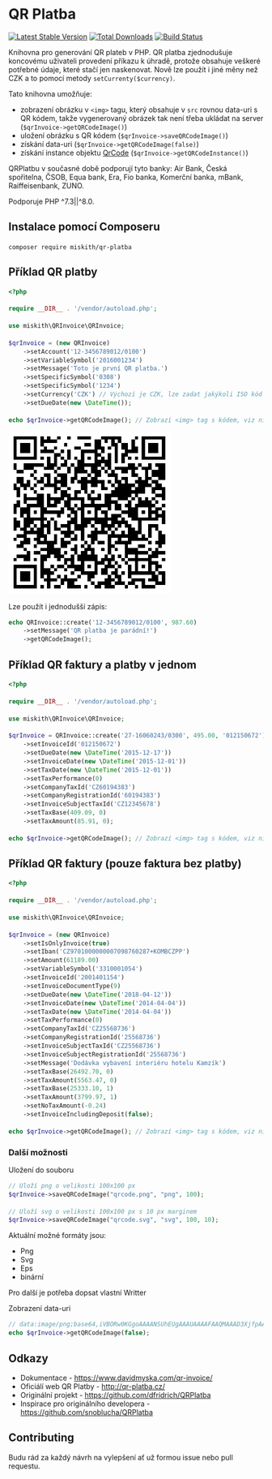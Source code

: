 # QR Platba

[![Latest Stable Version](https://poser.pugx.org/miskith/qr-platba/v/stable)](https://packagist.org/packages/miskith/qr-platba)
[![Total Downloads](https://poser.pugx.org/miskith/qr-platba/downloads)](https://packagist.org/packages/miskith/qr-platba)
[![Build Status](https://travis-ci.com/miskith/QRInvoice.svg)](https://travis-ci.com/miskith/QRInvoice)

Knihovna pro generování QR plateb v PHP. QR platba zjednodušuje koncovému uživateli
provedení příkazu k úhradě, protože obsahuje veškeré potřebné údaje, které stačí jen
naskenovat. Nově lze použít i jiné měny než CZK a to pomocí metody ```setCurrenty($currency)```.

Tato knihovna umožňuje:

- zobrazení obrázku v ```<img>``` tagu, který obsahuje v ```src``` rovnou data-uri s QR kódem, takže vygenerovaný
obrázek tak není třeba ukládat na server (```$qrInvoice->getQRCodeImage()```)
- uložení obrázku s QR kódem (```$qrInvoice->saveQRCodeImage()```)
- získání data-uri (```$qrInvoice->getQRCodeImage(false)```)
- získání instance objektu [QrCode](https://github.com/endroid/QrCode) (```$qrInvoice->getQRCodeInstance()```)

QRPlatbu v současné době podporují tyto banky:
Air Bank, Česká spořitelna, ČSOB, Equa bank, Era, Fio banka, Komerční banka, mBank, Raiffeisenbank, ZUNO.


Podporuje PHP ^7.3||^8.0.

## Instalace pomocí Composeru

`composer require miskith/qr-platba`

## Příklad QR platby

```php
<?php

require __DIR__ . '/vendor/autoload.php';

use miskith\QRInvoice\QRInvoice;

$qrInvoice = (new QRInvoice)
    ->setAccount('12-3456789012/0100')
    ->setVariableSymbol('2016001234')
    ->setMessage('Toto je první QR platba.')
    ->setSpecificSymbol('0308')
    ->setSpecificSymbol('1234')
    ->setCurrency('CZK') // Výchozí je CZK, lze zadat jakýkoli ISO kód měny
    ->setDueDate(new \DateTime());

echo $qrInvoice->getQRCodeImage(); // Zobrazí <img> tag s kódem, viz níže
```

![Ukázka](readme/qrpayment.png)

Lze použít i jednodušší zápis:

```php
echo QRInvoice::create('12-3456789012/0100', 987.60)
    ->setMessage('QR platba je parádní!')
    ->getQRCodeImage();
```
## Příklad QR faktury a platby v jednom

```php
<?php

require __DIR__ . '/vendor/autoload.php';

use miskith\QRInvoice\QRInvoice;

$qrInvoice = QRInvoice::create('27-16060243/0300', 495.00, '012150672')
    ->setInvoiceId('012150672')
    ->setDueDate(new \DateTime('2015-12-17'))
    ->setInvoiceDate(new \DateTime('2015-12-01'))
    ->setTaxDate(new \DateTime('2015-12-01'))
    ->setTaxPerformance(0)
    ->setCompanyTaxId('CZ60194383')
    ->setCompanyRegistrationId('60194383')
    ->setInvoiceSubjectTaxId('CZ12345678')
    ->setTaxBase(409.09, 0)
    ->setTaxAmount(85.91, 0);

echo $qrInvoice->getQRCodeImage(); // Zobrazí <img> tag s kódem, viz níže
```
## Příklad QR faktury (pouze faktura bez platby)

```php
<?php

require __DIR__ . '/vendor/autoload.php';

use miskith\QRInvoice\QRInvoice;

$qrInvoice = (new QRInvoice)
    ->setIsOnlyInvoice(true)
    ->setIban('CZ9701000000007098760287+KOMBCZPP')
    ->setAmount(61189.00)
    ->setVariableSymbol('3310001054')
    ->setInvoiceId('2001401154')
    ->setInvoiceDocumentType(9)
    ->setDueDate(new \DateTime('2018-04-12'))
    ->setInvoiceDate(new \DateTime('2014-04-04'))
    ->setTaxDate(new \DateTime('2014-04-04'))
    ->setTaxPerformance(0)
    ->setCompanyTaxId('CZ25568736')
    ->setCompanyRegistrationId('25568736')
    ->setInvoiceSubjectTaxId('CZ25568736')
    ->setInvoiceSubjectRegistrationId('25568736')
    ->setMessage('Dodávka vybavení interiéru hotelu Kamzík')
    ->setTaxBase(26492.70, 0)
    ->setTaxAmount(5563.47, 0)
    ->setTaxBase(25333.10, 1)
    ->setTaxAmount(3799.97, 1)
    ->setNoTaxAmount(-0.24)
    ->setInvoiceIncludingDeposit(false);

echo $qrInvoice->getQRCodeImage(); // Zobrazí <img> tag s kódem, viz níže
```

### Další možnosti

Uložení do souboru
```php
// Uloží png o velikosti 100x100 px
$qrInvoice->saveQRCodeImage("qrcode.png", "png", 100);

// Uloží svg o velikosti 100x100 px s 10 px marginem
$qrInvoice->saveQRCodeImage("qrcode.svg", "svg", 100, 10);
```

Aktuální možné formáty jsou:
* Png
* Svg
* Eps
* binární

Pro další je potřeba dopsat vlastní Writter

Zobrazení data-uri
```php
// data:image/png;base64,iVBORw0KGgoAAAANSUhEUgAAAUAAAAFAAQMAAAD3XjfpAAAA...
echo $qrInvoice->getQRCodeImage(false);
```

## Odkazy

- Dokumentace - https://www.davidmyska.com/qr-invoice/
- Oficiálí web QR Platby - http://qr-platba.cz/
- Originální projekt - https://github.com/dfridrich/QRPlatba
- Inspirace pro originálního developera - https://github.com/snoblucha/QRPlatba

## Contributing

Budu rád za každý návrh na vylepšení ať už formou issue nebo pull requestu.
